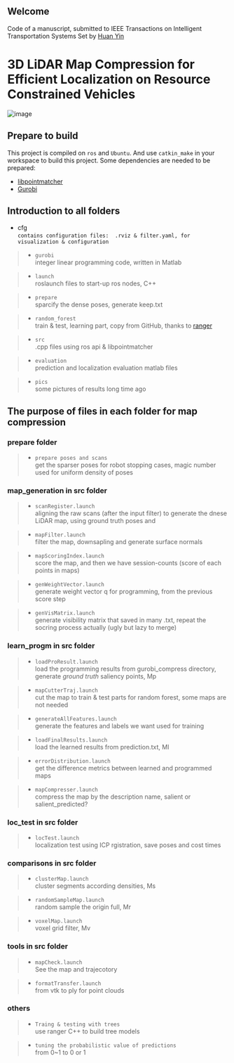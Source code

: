 ## Welcome
Code of a manuscript, submitted to IEEE Transactions on Intelligent Transportation Systems
Set by [Huan Yin](https://yinhuan.site/)


# 3D LiDAR Map Compression for Efficient Localization on Resource Constrained Vehicles 

![image](https://github.com/ZJUYH/map_compression/blob/master/pics/system.png)

## Prepare to build

This project is compiled on `ros` and `Ubuntu`. 
And use `catkin_make` in your workspace to build this project.
Some dependencies are needed to be prepared:
* [libpointmatcher](https://github.com/ethz-asl/libpointmatcher)
* [Gurobi](http://www.gurobi.com/) 

## Introduction to all folders

* cfg  
`contains configuration files:  .rviz & filter.yaml, for visualization & configuration`

> + `gurobi`  
integer linear programming code, written in Matlab

> + `launch`  
roslaunch files to start-up ros nodes, C++

> + `prepare`  
sparcify the dense poses, generate keep.txt

> + `random_forest`  
train & test, learning part, copy from GitHub, thanks to [ranger](https://github.com/your/project/tags)

> + `src`  
.cpp files using ros api & libpointmatcher

> + `evaluation`  
prediction and localization evaluation matlab files

> + `pics`  
some pictures of results long time ago

## The purpose of files in each folder for map compression

### prepare folder

> + `prepare poses and scans`  
get the sparser poses for robot stopping cases, magic number used for uniform density of poses

### map_generation in src folder

> + `scanRegister.launch`  
aligning the raw scans (after the input filter) to generate the dnese LiDAR map, using ground truth poses and 

> + `mapFilter.launch`  
filter the map, downsapling and generate surface normals

> + `mapScoringIndex.launch`  
score the map, and then we have session-counts (score of each points in maps)

> + `genWeightVector.launch`  
generate weight vector q for programming, from the previous score step

> + `genVisMatrix.launch`  
generate visibility matrix that saved in many .txt, repeat the socring process actually (ugly but lazy to merge)

### learn_progm in src folder

> + `loadProResult.launch`  
load the programming results from gurobi_compress directory, generate *ground truth* saliency points, Mp

> + `mapCutterTraj.launch`  
cut the map to train & test parts for random forest, some maps are not needed

> + `generateAllFeatures.launch`  
generate the features and labels we want used for training

> + `loadFinalResults.launch`  
load the learned results from prediction.txt, Ml

> + `errorDistribution.launch`  
get the difference metrics between learned and programmed maps 

> + `mapCompresser.launch`  
compress the map by the description name, salient or salient_predicted?	

### loc_test in src folder

> + `locTest.launch`  
localization test using ICP rgistration, save poses and cost times

### comparisons in src folder

> + `clusterMap.launch`  
cluster segments according densities, Ms

> + `randomSampleMap.launch`  
random sample the origin full, Mr

> + `voxelMap.launch`  
voxel grid filter, Mv

### tools in src folder

> + `mapCheck.launch`  
See the map and trajecotory

> + `formatTransfer.launch`  
from vtk to ply for point clouds

### others

> + `Traing & testing with trees`  
use ranger C++ to build tree models

> + `tuning the probabilistic value of predictions`  
from 0~1 to 0 or 1

   
